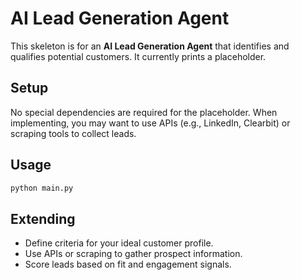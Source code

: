 # AI Lead Generation Agent

This skeleton is for an **AI Lead Generation Agent** that identifies and
qualifies potential customers.  It currently prints a placeholder.

## Setup

No special dependencies are required for the placeholder.  When
implementing, you may want to use APIs (e.g., LinkedIn, Clearbit) or
scraping tools to collect leads.

## Usage

```bash
python main.py
```

## Extending

- Define criteria for your ideal customer profile.
- Use APIs or scraping to gather prospect information.
- Score leads based on fit and engagement signals.